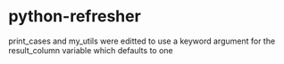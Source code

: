 # python-refresher
print_cases and my_utils were editted to use a keyword argument for the result_column variable which defaults to one

